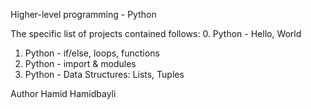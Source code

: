 Higher-level programming - Python


The specific list of projects contained follows:
0. Python - Hello, World
1. Python - if/else, loops, functions
2. Python - import & modules
3. Python - Data Structures: Lists, Tuples

Author
Hamid Hamidbayli
